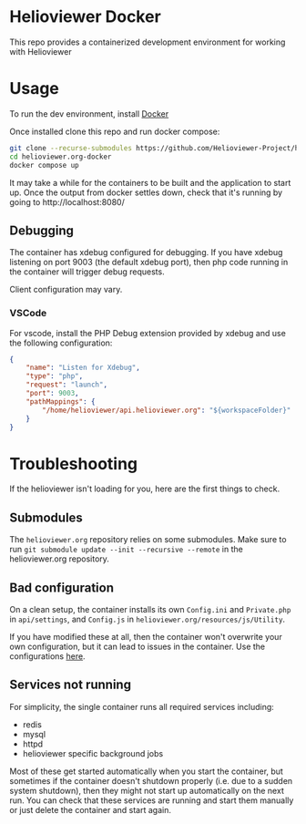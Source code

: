 # Helioviewer Docker
This repo provides a containerized development environment for working with Helioviewer

# Usage
To run the dev environment, install [Docker](https://docs.docker.com/get-docker/)

Once installed clone this repo and run docker compose:

```bash
git clone --recurse-submodules https://github.com/Helioviewer-Project/helioviewer.org-docker.git
cd helioviewer.org-docker
docker compose up
```

It may take a while for the containers to be built and the application to start up.
Once the output from docker settles down, check that it's running by going to http://localhost:8080/

## Debugging
The container has xdebug configured for debugging.
If you have xdebug listening on port 9003 (the default xdebug port), then php code running in the container will trigger debug requests.

Client configuration may vary.

### VSCode
For vscode, install the PHP Debug extension provided by xdebug and use the following configuration:
```json
{
    "name": "Listen for Xdebug",
    "type": "php",
    "request": "launch",
    "port": 9003,
    "pathMappings": {
        "/home/helioviewer/api.helioviewer.org": "${workspaceFolder}"
    }
}
```

# Troubleshooting
If the helioviewer isn't loading for you, here are the first things to check.

## Submodules
The `helioviewer.org` repository relies on some submodules.
Make sure to run `git submodule update --init --recursive --remote` in the helioviewer.org repository.

## Bad configuration
On a clean setup, the container installs its own `Config.ini` and `Private.php` in `api/settings`, and `Config.js` in `helioviewer.org/resources/js/Utility`.

If you have modified these at all, then the container won't overwrite your own configuration, but it can lead to issues in the container.
Use the configurations [here](https://github.com/Helioviewer-Project/helioviewer.org-docker/tree/main/setup_files/app_config).

## Services not running
For simplicity, the single container runs all required services including:
- redis
- mysql
- httpd
- helioviewer specific background jobs

Most of these get started automatically when you start the container, but sometimes if the container doesn't shutdown properly (i.e. due to a sudden system shutdown), then they might not start up automatically on the next run.
You can check that these services are running and start them manually or just delete the container and start again.
